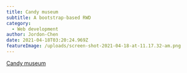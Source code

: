 ```yaml
---
title: Candy museum
subtitle: A bootstrap-based RWD
category:
  - Web development
author: Jordon-Chen
date: 2021-04-18T03:20:24.969Z
featureImage: /uploads/screen-shot-2021-04-18-at-11.17.32-am.png
---
```

[Candy museum](https://jordon-chen.github.io/WebDevelopment/MuseumOfCandy/index.html)